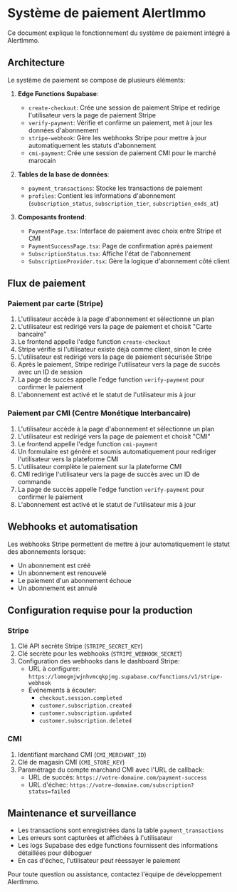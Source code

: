 
# Système de paiement AlertImmo

Ce document explique le fonctionnement du système de paiement intégré à AlertImmo.

## Architecture

Le système de paiement se compose de plusieurs éléments:

1. **Edge Functions Supabase**:
   - `create-checkout`: Crée une session de paiement Stripe et redirige l'utilisateur vers la page de paiement Stripe
   - `verify-payment`: Vérifie et confirme un paiement, met à jour les données d'abonnement
   - `stripe-webhook`: Gère les webhooks Stripe pour mettre à jour automatiquement les statuts d'abonnement
   - `cmi-payment`: Crée une session de paiement CMI pour le marché marocain

2. **Tables de la base de données**:
   - `payment_transactions`: Stocke les transactions de paiement
   - `profiles`: Contient les informations d'abonnement (`subscription_status`, `subscription_tier`, `subscription_ends_at`)

3. **Composants frontend**:
   - `PaymentPage.tsx`: Interface de paiement avec choix entre Stripe et CMI
   - `PaymentSuccessPage.tsx`: Page de confirmation après paiement
   - `SubscriptionStatus.tsx`: Affiche l'état de l'abonnement
   - `SubscriptionProvider.tsx`: Gère la logique d'abonnement côté client

## Flux de paiement

### Paiement par carte (Stripe)

1. L'utilisateur accède à la page d'abonnement et sélectionne un plan
2. L'utilisateur est redirigé vers la page de paiement et choisit "Carte bancaire"
3. Le frontend appelle l'edge function `create-checkout`
4. Stripe vérifie si l'utilisateur existe déjà comme client, sinon le crée
5. L'utilisateur est redirigé vers la page de paiement sécurisée Stripe
6. Après le paiement, Stripe redirige l'utilisateur vers la page de succès avec un ID de session
7. La page de succès appelle l'edge function `verify-payment` pour confirmer le paiement
8. L'abonnement est activé et le statut de l'utilisateur mis à jour

### Paiement par CMI (Centre Monétique Interbancaire)

1. L'utilisateur accède à la page d'abonnement et sélectionne un plan
2. L'utilisateur est redirigé vers la page de paiement et choisit "CMI"
3. Le frontend appelle l'edge function `cmi-payment`
4. Un formulaire est généré et soumis automatiquement pour rediriger l'utilisateur vers la plateforme CMI
5. L'utilisateur complète le paiement sur la plateforme CMI
6. CMI redirige l'utilisateur vers la page de succès avec un ID de commande
7. La page de succès appelle l'edge function `verify-payment` pour confirmer le paiement
8. L'abonnement est activé et le statut de l'utilisateur mis à jour

## Webhooks et automatisation

Les webhooks Stripe permettent de mettre à jour automatiquement le statut des abonnements lorsque:
- Un abonnement est créé
- Un abonnement est renouvelé
- Le paiement d'un abonnement échoue
- Un abonnement est annulé

## Configuration requise pour la production

### Stripe
1. Clé API secrète Stripe (`STRIPE_SECRET_KEY`)
2. Clé secrète pour les webhooks (`STRIPE_WEBHOOK_SECRET`)
3. Configuration des webhooks dans le dashboard Stripe:
   - URL à configurer: `https://lomogmjwjnhvmcqkpjmg.supabase.co/functions/v1/stripe-webhook`
   - Événements à écouter:
     - `checkout.session.completed`
     - `customer.subscription.created`
     - `customer.subscription.updated`
     - `customer.subscription.deleted`

### CMI
1. Identifiant marchand CMI (`CMI_MERCHANT_ID`)
2. Clé de magasin CMI (`CMI_STORE_KEY`)
3. Paramétrage du compte marchand CMI avec l'URL de callback:
   - URL de succès: `https://votre-domaine.com/payment-success`
   - URL d'échec: `https://votre-domaine.com/subscription?status=failed`

## Maintenance et surveillance

- Les transactions sont enregistrées dans la table `payment_transactions`
- Les erreurs sont capturées et affichées à l'utilisateur
- Les logs Supabase des edge functions fournissent des informations détaillées pour déboguer
- En cas d'échec, l'utilisateur peut réessayer le paiement

Pour toute question ou assistance, contactez l'équipe de développement AlertImmo.
